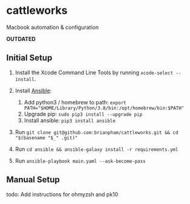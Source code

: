 # cattleworks

Macbook automation & configuration

**OUTDATED**

## Initial Setup

1. Install the Xcode Command Line Tools by running `xcode-select --install`.
2. Install [Ansible](https://docs.ansible.com/ansible/latest/installation_guide/intro_installation.html#installing-and-upgrading-ansible-with-pip):
   
   1. Add python3 / homebrew to path: `export PATH="$HOME/Library/Python/3.8/bin:/opt/homebrew/bin:$PATH"`
   2. Upgrade pip: `sudo pip3 install --upgrade pip`
   3. Install ansible: `pip3 install ansible`

3. Run `git clone git@github.com:brianpham/cattleworks.git && cd "$(basename "$_" .git)"`
4. Run `cd ansible && ansible-galaxy install -r requirements.yml`
5. Run `ansible-playbook main.yaml --ask-become-pass`

## Manual Setup

todo: Add instructions for ohmyzsh and pk10

